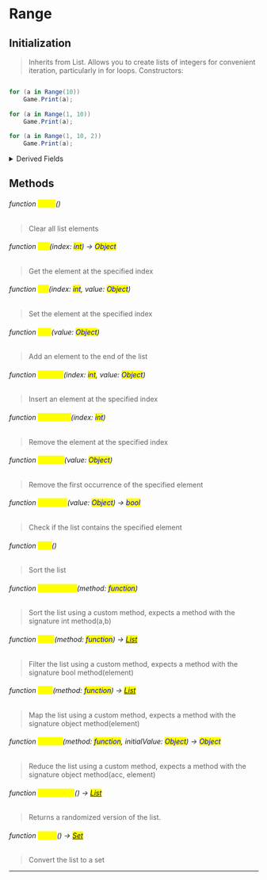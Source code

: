 # Range
## Initialization
> Inherits from List. Allows you to create lists of integers for convenient iteration, particularly in for loops.
> Constructors:
```csharp

for (a in Range(10))
    Game.Print(a);
                
for (a in Range(1, 10))
    Game.Print(a);
                
for (a in Range(1, 10, 2))
    Game.Print(a);
```
<details>
<summary>Derived Fields</summary>

|Field|Type|Readonly|Description|
|---|---|---|---|
|Count|int|True|The number of elements in the list|
</details>

## Methods
###### function <mark style="color:yellow;">Clear</mark>()
> Clear all list elements

###### function <mark style="color:yellow;">Get</mark>(index: <mark style="color:blue;">int</mark>) → <mark style="color:blue;">Object</mark>
> Get the element at the specified index

###### function <mark style="color:yellow;">Set</mark>(index: <mark style="color:blue;">int</mark>, value: <mark style="color:blue;">Object</mark>)
> Set the element at the specified index

###### function <mark style="color:yellow;">Add</mark>(value: <mark style="color:blue;">Object</mark>)
> Add an element to the end of the list

###### function <mark style="color:yellow;">InsertAt</mark>(index: <mark style="color:blue;">int</mark>, value: <mark style="color:blue;">Object</mark>)
> Insert an element at the specified index

###### function <mark style="color:yellow;">RemoveAt</mark>(index: <mark style="color:blue;">int</mark>)
> Remove the element at the specified index

###### function <mark style="color:yellow;">Remove</mark>(value: <mark style="color:blue;">Object</mark>)
> Remove the first occurrence of the specified element

###### function <mark style="color:yellow;">Contains</mark>(value: <mark style="color:blue;">Object</mark>) → <mark style="color:blue;">bool</mark>
> Check if the list contains the specified element

###### function <mark style="color:yellow;">Sort</mark>()
> Sort the list

###### function <mark style="color:yellow;">SortCustom</mark>(method: <mark style="color:blue;">function</mark>)
> Sort the list using a custom method, expects a method with the signature int method(a,b)

###### function <mark style="color:yellow;">Filter</mark>(method: <mark style="color:blue;">function</mark>) → <mark style="color:blue;">[List](../objects/List.md)</mark>
> Filter the list using a custom method, expects a method with the signature bool method(element)

###### function <mark style="color:yellow;">Map</mark>(method: <mark style="color:blue;">function</mark>) → <mark style="color:blue;">[List](../objects/List.md)</mark>
> Map the list using a custom method, expects a method with the signature object method(element)

###### function <mark style="color:yellow;">Reduce</mark>(method: <mark style="color:blue;">function</mark>, initialValue: <mark style="color:blue;">Object</mark>) → <mark style="color:blue;">Object</mark>
> Reduce the list using a custom method, expects a method with the signature object method(acc, element)

###### function <mark style="color:yellow;">Randomize</mark>() → <mark style="color:blue;">[List](../objects/List.md)</mark>
> Returns a randomized version of the list.

###### function <mark style="color:yellow;">ToSet</mark>() → <mark style="color:blue;">[Set](../objects/Set.md)</mark>
> Convert the list to a set


---

